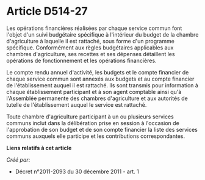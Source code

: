 # Article D514-27

Les opérations financières réalisées par chaque service commun font l'objet d'un suivi budgétaire spécifique à l'intérieur du
budget de la chambre d'agriculture à laquelle il est rattaché, sous forme d'un programme spécifique. Conformément aux règles
budgétaires applicables aux chambres d'agriculture, ses recettes et ses dépenses détaillent les opérations de fonctionnement
et les opérations financières.

Le compte rendu annuel d'activité, les budgets et le compte financier de chaque service commun sont annexés aux budgets et au
compte financier de l'établissement auquel il est rattaché. Ils sont transmis pour information à chaque établissement
participant et à son agent comptable ainsi qu'à l'Assemblée permanente des chambres d'agriculture et aux autorités de tutelle
de l'établissement auquel le service est rattaché.

Toute chambre d'agriculture participant à un ou plusieurs services communs inclut dans la délibération prise en session à
l'occasion de l'approbation de son budget et de son compte financier la liste des services communs auxquels elle participe et
les contributions correspondantes.

**Liens relatifs à cet article**

_Créé par_:

  - Décret n°2011-2093 du 30 décembre 2011 - art. 1
